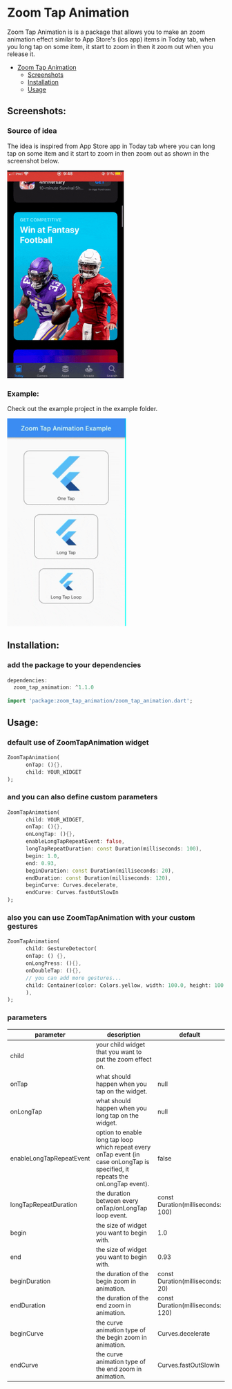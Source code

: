 # Zoom Tap Animation

Zoom Tap Animation is is a package that allows you to make an zoom animation effect similar to App Store's (ios app) items in Today tab, when you long tap on some item, it start to zoom in then it zoom out when you release it.

- [Zoom Tap Animation](#zoom-tap-animation)
  - [Screenshots](#screenshots)
  - [Installation](#installation)
  - [Usage](#usage)

## Screenshots:

### Source of idea

The idea is inspired from App Store app in Today tab where you can long tap on some item and it start to zoom in then zoom out as shown in the screenshot below.

<img src="https://raw.githubusercontent.com/KreatorDev/zoom_tap_animation/main/screenshots/original_idea.gif" height="480px" >

### Example:

Check out the example project in the example folder.

<img src="https://raw.githubusercontent.com/KreatorDev/zoom_tap_animation/main/screenshots/example.gif" height="480px" >

## Installation:

### add the package to your dependencies

```dart
dependencies:
  zoom_tap_animation: ^1.1.0
```

```dart
import 'package:zoom_tap_animation/zoom_tap_animation.dart';
```

## Usage:

### default use of ZoomTapAnimation widget

```dart
ZoomTapAnimation(
      onTap: (){},
      child: YOUR_WIDGET
);
```

### and you can also define custom parameters

```dart
ZoomTapAnimation(
      child: YOUR_WIDGET,
      onTap: (){},
      onLongTap: (){},
      enableLongTapRepeatEvent: false,
      longTapRepeatDuration: const Duration(milliseconds: 100),
      begin: 1.0,
      end: 0.93,
      beginDuration: const Duration(milliseconds: 20),
      endDuration: const Duration(milliseconds: 120),
      beginCurve: Curves.decelerate,
      endCurve: Curves.fastOutSlowIn
);
```

### also you can use ZoomTapAnimation with your custom gestures

```dart
ZoomTapAnimation(
      child: GestureDetector(
      onTap: () {},
      onLongPress: (){},
      onDoubleTap: (){},
      // you can add more gestures...
      child: Container(color: Colors.yellow, width: 100.0, height: 100.0),
      ),
);
```

### parameters
| parameter       | description                                                | default                           |
|-----------------|------------------------------------------------------------|-----------------------------------|
| child           | your child widget that you want to put the zoom effect on. |                                   |
| onTap           | what should happen when you tap on the widget.             | null                              |
| onLongTap       | what should happen when you long tap on the widget.        | null                              |
| enableLongTapRepeatEvent | option to enable long tap loop which repeat every onTap event (in case onLongTap is specified, it repeats the onLongTap event). | false |
| longTapRepeatDuration | the duration between every onTap/onLongTap loop event. | const Duration(milliseconds: 100) |
| begin           | the size of widget you want to begin with.                 | 1.0                               |
| end             | the size of widget you want to begin with.                 | 0.93                              |
| beginDuration   | the duration of the begin zoom in animation.               | const Duration(milliseconds: 20)  |
| endDuration     | the duration of the end zoom in animation.                 | const Duration(milliseconds: 120) |
| beginCurve      | the curve animation type of the begin zoom in animation.   | Curves.decelerate                 |
| endCurve        | the curve animation type of the end zoom in animation.     | Curves.fastOutSlowIn              |